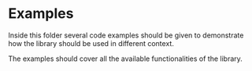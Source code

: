 # Examples

Inside this folder several code examples should be given to demonstrate how the
library should be used in different context.

The examples should cover all the available functionalities of the library.

